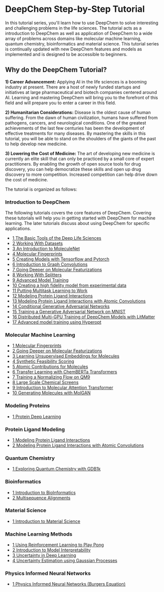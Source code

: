 # DeepChem Step-by-Step Tutorial

In this tutorial series, you'll learn how to use DeepChem to solve interesting
and challenging problems in the life sciences. The tutorial acts as a introduction
to DeepChem as well as application of DeepChem to a wide array of problems
across domains like molecular machine learning,
quantum chemistry, bioinformatics and material science. This tutorial series is
continually updated with new DeepChem features and models as implemented and is
designed to be accessible to beginners.

## Why do the DeepChem Tutorial?

**1) Career Advancement:** Applying AI in the life sciences is a booming
industry at present. There are a host of newly funded startups and initiatives
at large pharmaceutical and biotech companies centered around AI. Learning and
mastering DeepChem will bring you to the forefront of this field and will
prepare you to enter a career in this field.

**2) Humanitarian Considerations:** Disease is the oldest cause of human
suffering. From the dawn of human civilization, humans have suffered from pathogens,
cancers, and neurological conditions. One of the greatest achievements of
the last few centuries has been the development of effective treatments for
many diseases. By mastering the skills in this tutorial, you will be able to
stand on the shoulders of the giants of the past to help develop new
medicine.

**3) Lowering the Cost of Medicine:** The art of developing new medicine is
currently an elite skill that can only be practiced by a small core of expert
practitioners. By enabling the growth of open source tools for drug discovery,
you can help democratize these skills and open up drug discovery to more
competition. Increased competition can help drive down the cost of medicine.

The tutorial is organized as follows:

### Introduction to DeepChem
The following tutorials covers the core features of DeepChem. Covering these
tutorials will help you in getting started with DeepChem for machine learning. The later
tutorials discuss about using DeepChem for specific applications.

* [1 The Basic Tools of the Deep Life Sciences](The_Basic_Tools_of_the_Deep_Life_Sciences.ipynb)
* [2 Working With Datasets](Working_With_Datasets.ipynb)
* [3 An Introduction to MoleculeNet](An_Introduction_To_MoleculeNet.ipynb)
* [4 Molecular Fingerprints](Molecular_Fingerprints.ipynb)
* [5 Creating Models with Tensorflow and Pytorch](Creating_Models_with_TensorFlow_and_PyTorch.ipynb)
* [6 Introduction to Graph Convolutions](Introduction_to_Graph_Convolutions.ipynb)
* [7 Going Deeper on Molecular Featurizations](Going_Deeper_on_Molecular_Featurizations.ipynb)
* [8 Working With Splitters](Working_With_Splitters.ipynb)
* [9 Advanced Model Training](Advanced_Model_Training.ipynb)
* [10 Creating a high fidelity model from experimental data](Creating_a_high_fidelity_model_from_experimental_data.ipynb)
* [11 Putting Multitask Learning to Work](Putting_Multitask_Learning_to_Work.ipynb)
* [12 Modeling Protein Ligand Interactions](Modeling_Protein_Ligand_Interactions.ipynb)
* [13 Modeling Protein Ligand Interactions with Atomic Convolutions](Modeling_Protein_Ligand_Interactions_With_Atomic_Convolutions.ipynb)
* [14 Conditional Generative Adversarial Networks](Conditional_Generative_Adversarial_Networks.ipynb)
* [15 Training a Generative Adversarial Network on MNIST](Training_a_Generative_Adversarial_Network_on_MNIST.ipynb)
* [16 Distributed Multi-GPU Training of DeepChem Models with LitMatter](https://github.com/ncfrey/litmatter/blob/main/LitDeepChem.ipynb)
* [17 Advanced model training using Hyperopt](Advanced_model_training_using_hyperopt.ipynb)

### Molecular Machine Learning
* [1 Molecular Fingerprints](Molecular_Fingerprints.ipynb)
* [2 Going Deeper on Molecular Featurizations](Going_Deeper_on_Molecular_Featurizations.ipynb)
* [3 Learning Unsupervised Embeddings for Molecules](Learning_Unsupervised_Embeddings_for_Molecules.ipynb)
* [4 Synthetic Feasibility Scoring](Synthetic_Feasibility_Scoring.ipynb)
* [5 Atomic Contributions for Molecules](Atomic_Contributions_for_Molecules.ipynb)
* [6 Transfer Learning with ChemBERTa Transformers](Transfer_Learning_With_ChemBERTa_Transformers.ipynb)
* [7 Training a Normalizing Flow on QM9](Training_a_Normalizing_Flow_on_QM9.ipynb)
* [8 Large Scale Chemical Screens](Large_Scale_Chemical_Screens.ipynb)
* [9 Introduction to Molecular Attention Transformer](Introduction_to_Molecular_Attention_Transformer.ipynb)
* [10 Generating Molecules with MolGAN](Generating_molecules_with_MolGAN.ipynb)

### Modeling Proteins
* [1 Protein Deep Learning](Protein_Deep_Learning.ipynb)

### Protein Ligand Modeling
* [1 Modeling Protein Ligand Interactions](Modeling_Protein_Ligand_Interactions.ipynb)
* [2 Modeling Protein Ligand Interactions with Atomic Convolutions](Modeling_Protein_Ligand_Interactions_With_Atomic_Convolutions.ipynb)

### Quantum Chemistry
* [1 Exploring Quantum Chemistry with GDB1k](Exploring_Quantum_Chemistry_with_GDB1k.ipynb)

### Bioinformatics
* [1 Introduction to BioInformatics](Introduction_to_Bioinformatics.ipynb)
* [2 Multisequence Alignments](Multisequence_Alignments.ipynb) 

### Material Science
* [1 Introduction to Material Science](Introduction_To_Material_Science.ipynb)

### Machine Learning Methods 
* [1 Using Reinforcement Learning to Play Pong](Using_Reinforcement_Learning_to_Play_Pong.ipynb)
* [2 Introduction to Model Interpretability](Introduction_to_Model_Interpretability.ipynb)
* [3 Uncertainty in Deep Learning](Uncertainty_In_Deep_Learning.ipynb)
* [4 Uncertainty Estimation using Gaussian Processes](Uncertainty_Estimation_using_Gaussian_Processes.ipynb)

### Physics Informed Neural Networks
* [1 Physics Informed Neural Networks (Burgers Equation)](Physics_Informed_Neural_Networks.ipynb) 
